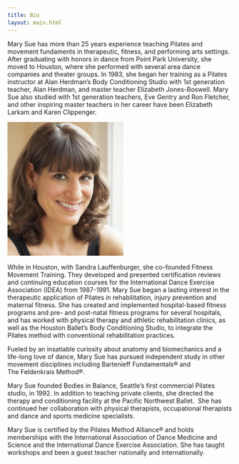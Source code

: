 ```yaml
---
title: Bio
layout: main.html
---
```


Mary Sue has more than 25 years experience teaching Pilates and movement fundaments in therapeutic, fitness, and performing arts settings. After graduating with honors in dance from Point Park University, she moved to Houston, where she performed with several area dance companies and theater groups. In 1983, she began her training as a Pilates instructor at Alan Herdman’s Body Conditioning Studio with 1st generation teacher, Alan Herdman, and master teacher Elizabeth Jones-Boswell. Mary Sue also studied with 1st generation teachers, Eve Gentry and Ron Fletcher, and other inspiring master teachers in her career have been Elizabeth Larkam and Karen Clippenger.

![Mary Sue Corrado](images/head_Corrado_1_036_1-260x300.jpg)

While in Houston, with Sandra Lauffenburger, she co-founded Fitness Movement Training. They developed and presented certification reviews and continuing education courses for the International Dance Exercise Association (IDEA) from 1987-1991\. Mary Sue began a lasting interest in the therapeutic application of Pilates in rehabilitation, injury prevention and maternal fitness. She has created and implemented hospital-based fitness programs and pre- and post-natal fitness programs for several hospitals, and has worked with physical therapy and athletic rehabilitation clinics, as well as the Houston Ballet’s Body Conditioning Studio, to integrate the Pilates method with conventional rehabilitation practices.

Fueled by an insatiable curiosity about anatomy and biomechanics and a life-long love of dance, Mary Sue has pursued independent study in other movement disciplines including Bartenieff Fundamentals® and The Feldenkrais Method®.

Mary Sue founded Bodies in Balance, Seattle’s first commercial Pilates studio, in 1992\. In addition to teaching private clients, she directed the therapy and conditioning facility at the Pacific Northwest Ballet.  She has continued her collaboration with physical therapists, occupational therapists and dance and sports medicine specialists.

Mary Sue is certified by the Pilates Method Alliance® and holds memberships with the International Association of Dance Medicine and Science and the International Dance Exercise Association. She has taught workshops and been a guest teacher nationally and internationally.
